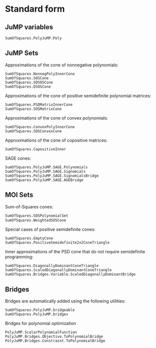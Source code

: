 # Standard form

## JuMP variables

```@docs
SumOfSquares.PolyJuMP.Poly
```

## JuMP Sets

Approximations of the cone of nonnegative polynomials:
```@docs
SumOfSquares.NonnegPolyInnerCone
SumOfSquares.SOSCone
SumOfSquares.SDSOSCone
SumOfSquares.DSOSCone
```

Approximations of the cone of positive semidefinite polynomial matrices:
```@docs
SumOfSquares.PSDMatrixInnerCone
SumOfSquares.SOSMatrixCone
```

Approximations of the cone of convex polynomials:
```@docs
SumOfSquares.ConvexPolyInnerCone
SumOfSquares.SOSConvexCone
```

Approximations of the cone of copositive matrices:
```@docs
SumOfSquares.CopositiveInner
```

SAGE cones:
```@docs
SumOfSquares.PolyJuMP.SAGE.Polynomials
SumOfSquares.PolyJuMP.SAGE.Signomials
SumOfSquares.PolyJuMP.SAGE.SignomialsBridge
SumOfSquares.PolyJuMP.SAGE.AGEBridge
```

## MOI Sets

Sum-of-Squares cones:
```julia
SumOfSquares.SOSPolynomialSet
SumOfSquares.WeightedSOSCone
```

Special cases of positive semidefinite cones:
```@docs
SumOfSquares.EmptyCone
SumOfSquares.PositiveSemidefinite2x2ConeTriangle
```

Inner approximations of the PSD cone that do not require semidefinite
programming:
```@docs
SumOfSquares.DiagonallyDominantConeTriangle
SumOfSquares.ScaledDiagonallyDominantConeTriangle
SumOfSquares.Bridges.Variable.ScaledDiagonallyDominantBridge
```

## Bridges

Bridges are automatically added using the following utilities:
```@docs
SumOfSquares.PolyJuMP.bridgeable
SumOfSquares.PolyJuMP.bridges
```

Bridges for polynomial optimization
```@docs
PolyJuMP.ScalarPolynomialFunction
PolyJuMP.Bridges.Objective.ToPolynomialBridge
PolyJuMP.Bridges.Constraint.ToPolynomialBridge
```

